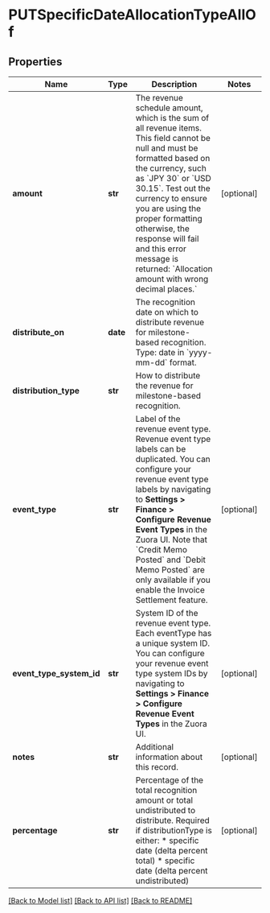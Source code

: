 # PUTSpecificDateAllocationTypeAllOf

## Properties
Name | Type | Description | Notes
------------ | ------------- | ------------- | -------------
**amount** | **str** | The revenue schedule amount, which is the sum of all revenue items. This field cannot be null and must be formatted based on the currency, such as &#x60;JPY 30&#x60; or &#x60;USD 30.15&#x60;. Test out the currency to ensure you are using the proper formatting otherwise, the response will fail and this error message is returned: &#x60;Allocation amount with wrong decimal places.&#x60;  | [optional] 
**distribute_on** | **date** | The recognition date on which to distribute revenue for milestone-based recognition.  Type: date in &#x60;yyyy-mm-dd&#x60; format.  | 
**distribution_type** | **str** | How to distribute the revenue for milestone-based recognition.  | 
**event_type** | **str** | Label of the revenue event type. Revenue event type labels can be duplicated. You can configure your revenue event type labels by navigating to **Settings &gt; Finance &gt; Configure Revenue Event Types** in the Zuora UI.  Note that &#x60;Credit Memo Posted&#x60; and &#x60;Debit Memo Posted&#x60; are only available if you enable the Invoice Settlement feature.  | [optional] 
**event_type_system_id** | **str** | System ID of the revenue event type. Each eventType has a unique system ID. You can configure your revenue event type system IDs by navigating to **Settings &gt; Finance &gt; Configure Revenue Event Types** in the Zuora UI.  | [optional] 
**notes** | **str** | Additional information about this record.  | [optional] 
**percentage** | **str** | Percentage of the total recognition amount or total undistributed to distribute.  Required if distributionType is either: * specific date (delta percent total) * specific date (delta percent undistributed)  | [optional] 

[[Back to Model list]](../README.md#documentation-for-models) [[Back to API list]](../README.md#documentation-for-api-endpoints) [[Back to README]](../README.md)



